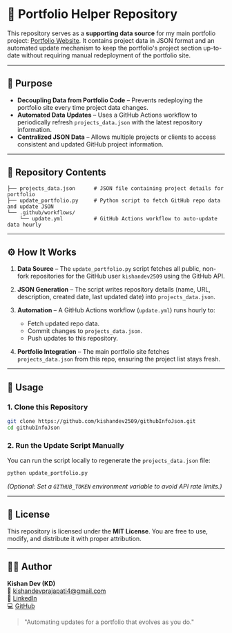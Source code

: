 # 📂 Portfolio Helper Repository

This repository serves as a **supporting data source** for my main portfolio project: [Portfolio Website](https://github.com/kishandev2509/portfolio). It contains project data in JSON format and an automated update mechanism to keep the portfolio's project section up-to-date without requiring manual redeployment of the portfolio site.

---

## 📌 Purpose

* **Decoupling Data from Portfolio Code** – Prevents redeploying the portfolio site every time project data changes.
* **Automated Data Updates** – Uses a GitHub Actions workflow to periodically refresh `projects_data.json` with the latest repository information.
* **Centralized JSON Data** – Allows multiple projects or clients to access consistent and updated GitHub project information.

---

## 📁 Repository Contents

```
├── projects_data.json      # JSON file containing project details for portfolio
├── update_portfolio.py     # Python script to fetch GitHub repo data and update JSON
└── .github/workflows/
    └── update.yml          # GitHub Actions workflow to auto-update data hourly
```

---

## ⚙️ How It Works

1. **Data Source** – The `update_portfolio.py` script fetches all public, non-fork repositories for the GitHub user `kishandev2509` using the GitHub API.
2. **JSON Generation** – The script writes repository details (name, URL, description, created date, last updated date) into `projects_data.json`.
3. **Automation** – A GitHub Actions workflow (`update.yml`) runs hourly to:

   * Fetch updated repo data.
   * Commit changes to `projects_data.json`.
   * Push updates to this repository.
4. **Portfolio Integration** – The main portfolio site fetches `projects_data.json` from this repo, ensuring the project list stays fresh.

---

## 🚀 Usage

### 1. Clone this Repository

```bash
git clone https://github.com/kishandev2509/githubInfoJson.git
cd githubInfoJson
```

### 2. Run the Update Script Manually

You can run the script locally to regenerate the `projects_data.json` file:

```bash
python update_portfolio.py
```

*(Optional: Set a `GITHUB_TOKEN` environment variable to avoid API rate limits.)*

---

## 📜 License

This repository is licensed under the **MIT License**. You are free to use, modify, and distribute it with proper attribution.

---

## 🙋‍♂️ Author

**Kishan Dev (KD)**\
📧 [kishandevprajapati4@gmail.com](mailto:kishandevprajapati4@gmail.com)\
🔗 [LinkedIn](https://linkedin.com/in/kishandev2509)\
💻 [GitHub](https://github.com/kishandev2509)

> "Automating updates for a portfolio that evolves as you do."
